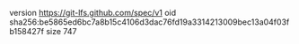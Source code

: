 version https://git-lfs.github.com/spec/v1
oid sha256:be5865ed6bc7a8b15c4106d3dac76fd19a3314213009bec13a04f03fb158427f
size 747
